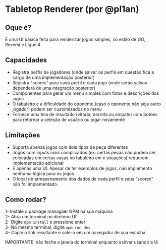 # Tabletop Renderer (por @pl1an)


## Oque é?
É uma UI básica feita para renderizar jogos simples, no estilo de GO, Reversi e Ligue 4.


## Capacidades
- Registra perfis de jogadores (onde salvar os perfis em questão fica a cargo de uma implementação posterior)
- Registra "scores" para cada perfil e cada jogo (onde serão salvos dependerá de uma integração posterior)
- Componentes para gerar um menu simples com fotos e descrições dos jogos
- O tabuleiro e a dificuldade do oponente (caso o oponente não seja outro jogador) podem ser customizados no menu
- Fornece uma tela de resultado (vitória, derrota ou empate) com botões para retornar a seleção de usuário ou jogar novamente


## Limitações
- Suporta apenas jogos com dois tipos de peça diferentes
- Jogos com inputs mais complicados (ex: certas peças não podem ser colocadas em certas casas no tabuleiro em x situações) requerem implementação adicional
- É apenas uma UI. Apesar de ter exemplos de jogos, não implementa nenhuma lógica para os jogos
- O local de armazenamento dos dados de cada perfil e seus "scores" não foi implementado.


## Como rodar?
1- Instale o package managaer NPM na sua máquina  
2- Abra um terminal no diretório UI  
2- Digite ```npm install``` e pressione enter  
3- No mesmo terminal, digite ```npm run dev```  
4- Copie o link resultante e cole-o em um navegador de sua escolha  
  
IMPORTANTE: não feche a janela do terminal enquanto estiver usando a UI

